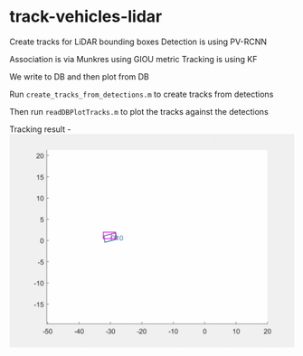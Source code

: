 # track-vehicles-lidar
Create tracks for LiDAR bounding boxes 
Detection is using PV-RCNN

Association is via Munkres using GIOU metric
Tracking is using KF 

We write to DB and then plot from DB

Run `create_tracks_from_detections.m` to create tracks from detections

Then run `readDBPlotTracks.m` to plot the tracks against the detections

Tracking result - 
![TrackvsDetection](images/track_result.gif)